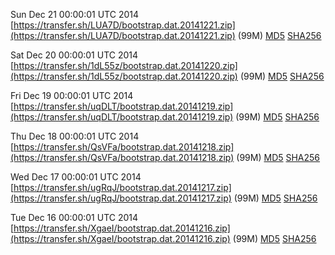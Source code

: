 Sun Dec 21 00:00:01 UTC 2014 [https://transfer.sh/LUA7D/bootstrap.dat.20141221.zip](https://transfer.sh/LUA7D/bootstrap.dat.20141221.zip) (99M) [MD5](https://transfer.sh/dU31Y/md5.txt) [SHA256](https://transfer.sh/xsawu/sha256.txt)

Sat Dec 20 00:00:01 UTC 2014 [https://transfer.sh/1dL55z/bootstrap.dat.20141220.zip](https://transfer.sh/1dL55z/bootstrap.dat.20141220.zip) (99M) [MD5](https://transfer.sh/Vwhv8/md5.txt) [SHA256](https://transfer.sh/15GoMv/sha256.txt)

Fri Dec 19 00:00:01 UTC 2014 [https://transfer.sh/uqDLT/bootstrap.dat.20141219.zip](https://transfer.sh/uqDLT/bootstrap.dat.20141219.zip) (99M) [MD5](https://transfer.sh/wHlJ3/md5.txt) [SHA256](https://transfer.sh/JNU8c/sha256.txt)

Thu Dec 18 00:00:01 UTC 2014 [https://transfer.sh/QsVFa/bootstrap.dat.20141218.zip](https://transfer.sh/QsVFa/bootstrap.dat.20141218.zip) (99M) [MD5](https://transfer.sh/17QDD/md5.txt) [SHA256](https://transfer.sh/SKYd8/sha256.txt)

Wed Dec 17 00:00:01 UTC 2014 [https://transfer.sh/ugRqJ/bootstrap.dat.20141217.zip](https://transfer.sh/ugRqJ/bootstrap.dat.20141217.zip) (99M) [MD5](https://transfer.sh/6K2sJ/md5.txt) [SHA256](https://transfer.sh/11UUUj/sha256.txt)

Tue Dec 16 00:00:01 UTC 2014 [https://transfer.sh/XgaeI/bootstrap.dat.20141216.zip](https://transfer.sh/XgaeI/bootstrap.dat.20141216.zip) (99M) [MD5](https://transfer.sh/xqgnn/md5.txt) [SHA256](https://transfer.sh/191Bi3/sha256.txt)
